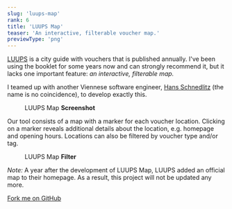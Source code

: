 ```yaml
---
slug: 'luups-map'
rank: 6
title: 'LUUPS Map'
teaser: 'An interactive, filterable voucher map.'
previewType: 'png'
---
```


<script>
import Figure from '$lib/components/Figure.svelte';
import Icon from '$lib/components/Icon.svelte';
import ProjectLinks from '$lib/components/ProjectLinks.svelte';
</script>

[LUUPS](https://www.luups.net/) is a city guide with vouchers that is
published annually. I've been using the booklet for some years now and can strongly recommend
it, but it lacks one important feature: _an interactive, filterable map._

I teamed up with another Viennese software engineer, [Hans Schnedlitz](https://github.com/hschne) (the name is no coincidence),
to develop exactly this.

<Figure src="/projects/luups-map/map.png">LUUPS Map <strong>Screenshot</strong></Figure>

Our tool consists of a map with a marker for each voucher location. Clicking on a marker reveals
additional details about the location, e.g. homepage and opening hours. Locations can also be filtered
by voucher type and/or tag.

<Figure src="/projects/luups-map/filter.png">LUUPS Map <strong>Filter</strong></Figure>

_Note:_ A year after the development of LUUPS Map, LUUPS added an official map to their homepage. As a result,
this project will not be updated any more.

<ProjectLinks>
    <a href="https://github.com/Team-LANS/luups-map">
        <Icon name='github'></Icon>
        Fork me on GitHub
        <Icon name='arrow-right'></Icon>
    </a>
</ProjectLinks>
